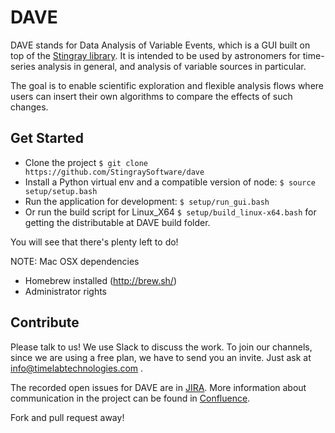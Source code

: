 # DAVE

DAVE stands for Data Analysis of Variable Events, which is a GUI built on top of
the [Stingray library](https://github.com/StingraySoftware/stingray). It is
intended to be used by astronomers for time-series analysis in general, and
analysis of variable sources in particular.

The goal is to enable scientific exploration and flexible analysis flows where
users can insert their own algorithms to compare the effects of such changes.

## Get Started

* Clone the project `$ git clone https://github.com/StingraySoftware/dave`
* Install a Python virtual env and a compatible version of node: `$ source setup/setup.bash`
* Run the application for development: `$ setup/run_gui.bash`
* Or run the build script for Linux_X64 `$ setup/build_linux-x64.bash` for getting the distributable at DAVE build folder.

You will see that there's plenty left to do!

NOTE: Mac OSX dependencies
* Homebrew installed (http://brew.sh/)
* Administrator rights

## Contribute

Please talk to us! We use Slack to discuss the work. To join our channels, since
we are using a free plan, we have to send you an invite. Just ask at
info@timelabtechnologies.com .

The recorded open issues for DAVE are in [JIRA](https://timelabdev.com/jira/projects/DAVE). More information about communication in the project can be found in [Confluence](https://timelabdev.com/wiki/display/DAVE/Source+code+and+communication).

Fork and pull request away!

